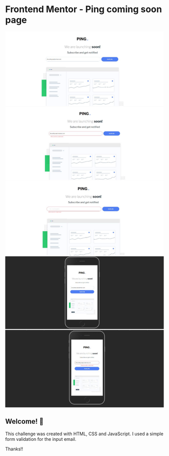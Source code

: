 # Frontend Mentor - Ping coming soon page

![](./design/img-1.jpeg)
![](./design/img-2.jpeg)
![](./design/img-3.jpeg)
![](./design/img-4.jpeg)
![](./design/iimg-5.jpeg)

## Welcome! 👋
  This challenge was created with HTML, CSS and JavaScript.
	I used a simple form validation for the input email.


 Thanks!!